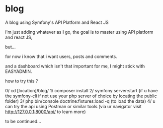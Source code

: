 # blog
A blog using Symfony's API Platform and React JS


i'm just adding whatever as I go, the goal is to master using API platform and react JS,


but...


for now i know that i want users, posts and comments.

and a dashboard which isn't that important for me, I might stick with EASYADMIN.

how to try this ?

0/ cd [location]/blog/
1/ composer install
2/ symfony server:start (if u have the symfony-cli if not use your php server of choice by locating the public folder)
3/ php bin/console doctrine:fixtures:load -q (to load the data)
4/ u can try the api using Postman or similar tools (via ur navigator visit http://127.0.0.1:8000/api/ to learn more)

to be continued...
